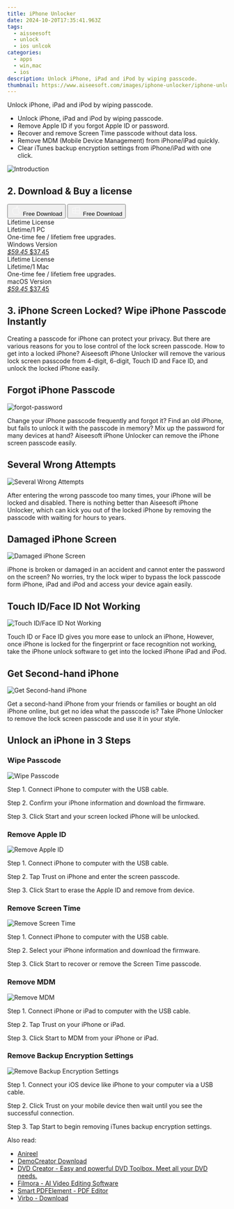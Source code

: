 ```yaml
---
title: iPhone Unlocker
date: 2024-10-20T17:35:41.963Z
tags: 
  - aisseesoft
  - unlock
  - ios unlcok
categories: 
  - apps
  - win,mac
  - ios
description: Unlock iPhone, iPad and iPod by wiping passcode.
thumbnail: https://www.aiseesoft.com/images/iphone-unlocker/iphone-unlocker.svg
---
```


Unlock iPhone, iPad and iPod by wiping passcode.

- Unlock iPhone, iPad and iPod by wiping passcode.
- Remove Apple ID if you forgot Apple ID or password.
- Recover and remove Screen Time passcode without data loss.
- Remove MDM (Mobile Device Management) from iPhone/iPad quickly.
- Clear iTunes backup encryption settings from iPhone/iPad with one click.

![Introduction](https://www.aiseesoft.com/images/iphone-unlocker/iphone-unlocker.svg)

## 2. Download & Buy a license

<div class="mx-auto flex items-center justify-center space-x-4">
  <button 
  onclick="javascript:window.open('https://secure.2checkout.com/order/checkout.php?PRODS=29335412&QTY=1&COUPON=AISEOHC&DESIGN_TYPE=2&SHORT_FORM=1&AFFILIATE=108875&CART=1', '_blank');
    window.open('https://download.aiseesoft.com/mac/iphone-unlocker-for-mac.dmg', '_blank');void(0);"
  class="flex flex-row font-bold rounded-lg text-lg w-48 h-16 bg-[#FF8014] text-[#ffffff] items-center justify-center p-2">
    <svg width="24px" height="24px" viewBox="0 0 24 24" xmlns="http://www.w3.org/2000/svg" color="#ffffff" fill="none" stroke="currentColor" stroke-width="3" stroke-linecap="round" stroke-linejoin="round"><path d="M16 2C16.3632 4.17921 14.0879 5.83084 12.8158 6.57142C12.4406 6.78988 12.0172 6.5117 12.0819 6.08234C12.2993 4.63878 13.0941 2.00008 16 2Z" stroke="#f8f7f7" stroke-width="1.5"></path><path d="M9 6.5C9.89676 6.5 10.6905 6.69941 11.2945 6.92013C12.0563 7.19855 12.9437 7.19854 13.7055 6.92012C14.3094 6.6994 15.1032 6.5 15.9999 6.5C17.0852 6.5 18.4649 7.08889 19.4999 8.26666C16 11 17 15.5 20.269 16.6916C19.2253 19.5592 17.2413 21.5 15.4999 21.5C13.9999 21.5 14 20.8 12.5 20.8C11 20.8 11 21.5 9.5 21.5C7 21.5 4 17.5 4 12.5C4 8.5 7 6.5 9 6.5Z" stroke="#f8f7f7" stroke-width="1.5"></path></svg>    
    <span class="font-medium mx-auto">Free Download</span>  
  </button>
  <button 
  onclick="javascript:window.open('https://secure.2checkout.com/order/checkout.php?PRODS=27966359&QTY=1&COUPON=AISEOHC&DESIGN_TYPE=2&SHORT_FORM=1&AFFILIATE=108875&CART=1', '_blank');
    window.open('https://download.aiseesoft.com/iphone-unlocker.exe', '_blank');void(0);"
  class="flex flex-row font-bold rounded-lg text-lg w-48 h-16 bg-[#FF8014] text-[#ffffff] items-center justify-center p-2">
    <svg width="24px" height="24px" viewBox="0 0 24 24" xmlns="http://www.w3.org/2000/svg" color="#ffffff" fill="none" stroke="currentColor" stroke-width="3" stroke-linecap="round" stroke-linejoin="round"><path d="M4 16.9865V7.01353C4 6.71792 4.21531 6.46636 4.50737 6.42072L19.3074 4.10822C19.6713 4.05137 20 4.33273 20 4.70103V19.299C20 19.6673 19.6713 19.9486 19.3074 19.8918L4.50737 17.5793C4.21531 17.5336 4 17.2821 4 16.9865Z" stroke="#f8f7f7" stroke-width="1.5"></path><path d="M4 12H20" stroke="#f8f7f7" stroke-width="1.5"></path><path d="M10.5 5.5V18.5" stroke="#f8f7f7" stroke-width="1.5"></path></svg>
    <span class="font-medium mx-auto">Free Download</span>  
  </button>
</div>

<div class="mx-auto flex items-center justify-center">
  <div class="m-8 grid grid-cols-1 gap-6 xl:grid-cols-2">
    <div class="flex w-full flex-col rounded-2xl bg-[#ffffff] text-[#374151] shadow-xl xl:w-96">
      <div class="flex h-full flex-col p-8">
        <div class="pb-6 text-3xl font-bold">Lifetime License</div>
        <div class="pb-12 text-lg">
          Lifetime/1 PC
          <div class="text-xs">One-time fee / lifetiem free upgrades.</div>
          <div class="text-xs">Windows Version</div>
        </div>
        <div class="flex flex-col gap-3 text-base"></div>
        <div class="flex flex-grow"></div>
        <div class="flex pt-10">
          <a href="https://secure.2checkout.com/order/checkout.php?PRODS=27966359&QTY=1&COUPON=AISEOHC&DESIGN_TYPE=2&SHORT_FORM=1&AFFILIATE=108875&CART=1" class="w-full transform cursor-pointer rounded-lg bg-[#7e22ce] p-3 text-center text-xl font-bold !text-[#ffffff] !no-underline transition-transform hover:bg-purple-800 active:scale-95"> 
           <em class="text-base line-through !text-[#c5c5c5]">$59.45</em>
            $37.45
          </a>
        </div>
      </div>
    </div>
    <div class="flex w-full flex-col rounded-2xl bg-[#ffffff] text-[#374151] shadow-xl xl:w-96">
      <div class="flex h-full flex-col p-8">
        <div class="pb-6 text-3xl font-bold">Lifetime License</div>
        <div class="pb-12 text-lg">
          Lifetime/1 Mac
          <div class="text-xs">One-time fee / lifetiem free upgrades.</div>
          <div class="text-xs">macOS Version</div>
        </div>
        <div class="flex flex-col gap-3 text-base"></div>
        <div class="flex flex-grow"></div>
        <div class="flex pt-10">
          <a href="https://secure.2checkout.com/order/checkout.php?PRODS=29335412&QTY=1&COUPON=AISEOHC&DESIGN_TYPE=2&SHORT_FORM=1&AFFILIATE=108875&CART=1" class="w-full transform cursor-pointer rounded-lg bg-[#7e22ce] p-3 text-center text-xl font-bold !text-[#ffffff] !no-underline transition-transform hover:bg-purple-800 active:scale-95">
           <em class="text-base line-through !text-[#c5c5c5]">$59.45</em>
            $37.45
          </a>
        </div>
      </div>
    </div>   
  </div>
</div>

## 3. iPhone Screen Locked? Wipe iPhone Passcode Instantly

Creating a passcode for iPhone can protect your privacy. But there are various reasons for you to lose control of the lock screen passcode. How to get into a locked iPhone? Aiseesoft iPhone Unlocker will remove the various lock screen passcode from 4-digit, 6-digit, Touch ID and Face ID, and unlock the locked iPhone easily.

## Forgot iPhone Passcode

![forgot-password](https://www.aiseesoft.com/images/iphone-unlocker/forgot-password.jpg)

Change your iPhone passcode frequently and forgot it? Find an old iPhone, but fails to unlock it with the passcode in memory? Mix up the password for many devices at hand? Aiseesoft iPhone Unlocker can remove the iPhone screen passcode easily.

## Several Wrong Attempts

![Several Wrong Attempts](https://www.aiseesoft.com/images/iphone-unlocker/iphone-disabled.jpg)

After entering the wrong passcode too many times, your iPhone will be locked and disabled. There is nothing better than Aiseesoft iPhone Unlocker, which can kick you out of the locked iPhone by removing the passcode with waiting for hours to years.

## Damaged iPhone Screen

![Damaged iPhone Screen](https://www.aiseesoft.com/images/iphone-unlocker/broken-screen.jpg)

iPhone is broken or damaged in an accident and cannot enter the password on the screen? No worries, try the lock wiper to bypass the lock passcode form iPhone, iPad and iPod and access your device again easily.

## Touch ID/Face ID Not Working

![Touch ID/Face ID Not Working](https://www.aiseesoft.com/images/iphone-unlocker/face-id.jpg)

Touch ID or Face ID gives you more ease to unlock an iPhone, However, once iPhone is locked for the fingerprint or face recognition not working, take the iPhone unlock software to get into the locked iPhone iPad and iPod.

## Get Second-hand iPhone

![Get Second-hand iPhone](https://www.aiseesoft.com/images/iphone-unlocker/second-hand-iphone.jpg)

Get a second-hand iPhone from your friends or families or bought an old iPhone online, but get no idea what the passcode is? Take iPhone Unlocker to remove the lock screen passcode and use it in your style.

## Unlock an iPhone in 3 Steps

### Wipe Passcode

![Wipe Passcode](https://www.aiseesoft.com/images/iphone-unlocker/wipepasscode-steps.png)

Step 1. Connect iPhone to computer with the USB cable.

Step 2. Confirm your iPhone information and download the firmware.

Step 3. Click Start and your screen locked iPhone will be unlocked.

### Remove Apple ID

![Remove Apple ID](https://www.aiseesoft.com/images/iphone-unlocker/removeappleid-steps.png)

Step 1. Connect iPhone to computer with the USB cable.

Step 2. Tap Trust on iPhone and enter the screen passcode.

Step 3. Click Start to erase the Apple ID and remove from device.

### Remove Screen Time

![Remove Screen Time](https://www.aiseesoft.com/images/iphone-unlocker/removescreentime-steps.png)

Step 1. Connect iPhone to computer with the USB cable.

Step 2. Select your iPhone information and download the firmware.

Step 3. Click Start to recover or remove the Screen Time passcode.

### Remove MDM

![Remove MDM](https://www.aiseesoft.com/images/iphone-unlocker/remove-mdm-steps.png)

Step 1. Connect iPhone or iPad to computer with the USB cable.

Step 2. Tap Trust on your iPhone or iPad.

Step 3. Click Start to MDM from your iPhone or iPad.

### Remove Backup Encryption Settings

![Remove Backup Encryption Settings](https://www.aiseesoft.com/images/iphone-unlocker/remove-backup-encryption-settings.jpg)

Step 1. Connect your iOS device like iPhone to your computer via a USB cable.

Step 2. Click Trust on your mobile device then wait until you see the successful connection.

Step 3. Tap Start to begin removing iTunes backup encryption settings.

<ins class="adsbygoogle"
      style="display:block"
      data-ad-client="ca-pub-7571918770474297"
      data-ad-slot="8358498916"
      data-ad-format="auto"
      data-full-width-responsive="true"></ins>

<span class="atpl-alsoreadstyle">Also read:</span>
<div><ul>
<li><a href="https://tools.techidaily.com/wondershare/anireel/download/"><u>Anireel</u></a></li>
<li><a href="https://tools.techidaily.com/wondershare/democreator/download/"><u>DemoCreator Download</u></a></li>
<li><a href="https://tools.techidaily.com/wondershare/dvdcreator/download/"><u>DVD Creator - Easy and powerful DVD Toolbox. Meet all your DVD needs.</u></a></li>
<li><a href="https://tools.techidaily.com/wondershare/filmora/download/"><u>Filmora - AI Video Editing Software</u></a></li>
<li><a href="https://tools.techidaily.com/wondershare/pdf/download/"><u>Smart PDFElement - PDF Editor</u></a></li>
<li><a href="https://tools.techidaily.com/wondershare/virbo/download/"><u>Virbo - Download</u></a></li>
</ul></div>

